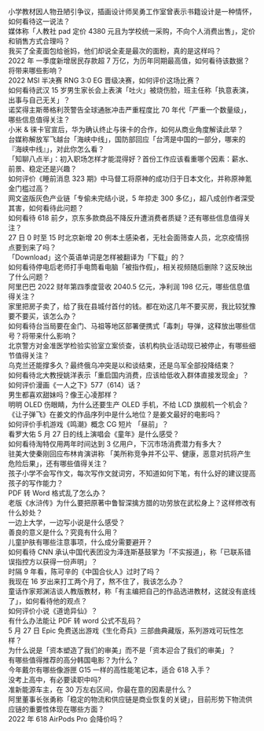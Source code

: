 小学教材因人物丑陋引争议，插画设计师吴勇工作室曾表示书籍设计是一种情怀，如何看待这一说法？  
媒体称「人教社 pad 定价 4380 元且为学校统一采购，不向个人消费出售」，定价和销售方式合理吗？  
我买了全麦面包给爸妈，他们却说全麦是最次的面粉，真的是这样吗？  
2022 年 一季度新增居民存款超 7 万亿，为历年同期最高值，如何看待该数据？将带来哪些影响？  
2022 MSI 半决赛 RNG 3:0 EG 晋级决赛，如何评价这场比赛？  
如何看待武汉 15 岁男生家长会上表演「吐火」被烧伤脸，班主任称「执意表演，出事与自己无关」？  
诺奖得主斯蒂格利茨警告全球通胀冲击严重程度比 70 年代「严重一个数量级」，哪些信息值得关注？  
小米 & 徕卡官宣后，华为确认终止与徕卡的合作，如何从商业角度解读此举？  
台媒称解放军飞越台「海峡中线」，国防部回应「台湾是中国的一部分，哪来的『海峡中线』」，对此你怎么看？  
「知聊八点半」：初入职场怎样才能混得好？首份工作应该看重哪个因素：薪水、前景、稳定还是兴趣？  
如何评价《睡前消息 323 期》中马督工将原神的成功归于日本文化，并称原神氪金门槛过高？  
网文盗版灰色产业链「专偷未完结小说，5 年掠走 300 多亿」，超八成创作者深受其害，如何看待此问题？  
如何看待 618 前夕，京东多款商品不降反升遭消费者质疑？还有哪些信息值得关注？  
27 日 0 时至 15 时北京新增 20 例本土感染者，无社会面筛查人员，北京疫情拐点要到来了吗？  
「Download」这个英语单词是怎样被翻译为「下载」的？  
如何看待停电后老师打手电筒看电脑「被指作假」，相关视频随后删除？这反映出了什么问题？  
阿里巴巴 2022 财年第四季度营收 2040.5 亿元，净利润 198 亿元，哪些信息值得关注？  
家里把房子卖了，给了我在县城付首付的钱。都在劝这几年不要买房，我比较犹豫要不要买，该怎么办？  
如何看待台当局要在金门、马祖等地区部署便携式「毒刺」导弹，这释放出哪些信号？将带来什么影响？  
北京警方对金准医学检验实验室立案侦查，该机构执业活动现已被停止，有哪些细节值得关注？  
乌克兰还能撑多久？最终俄乌冲突是以和谈结束，还是乌军全部投降结束？  
如何看待北大教授姚洋表示「重启国内消费，应该给低收入群体直接发现金」？  
如何评价漫画《一人之下》577（614）话？  
男生都喜欢甜妹吗？像王心凌那样？  
明明 OLED 伤眼睛，为什么还要生产 OLED 手机，不给 LCD 旗舰机一个机会？  
《让子弹飞》在姜文的作品序列中是什么地位？是姜文最好的电影吗？  
如何评价手机游戏《鸣潮》概念 CG 短片 「昼前」？  
看罗大佑 5 月 27 日的线上演唱会《童年》是什么感受？  
如何看待淘特仅用两年时间达到 3 亿用户，下沉市场消费潜力有多大？  
驻美大使秦刚回应布林肯演讲称 「美所称竞争并不公平、健康，恶意对抗将产生危险后果」，还有哪些值得关注？  
孩子小学不会写作文，每次写作文就词穷，不知道如何下笔，有什么好的建议提高孩子的写作能力？  
PDF 转 Word 格式乱了怎么办？  
老版《水浒传》为什么要把原著中鲁智深擒方腊的功劳放在武松身上？这样修改有什么妙处？  
一边上大学，一边写小说是什么感受？  
善良的意义是什么？究竟有什么用？  
儿童护肤有哪些注意事项，什么成分需要避开？  
如何看待 CNN 承认中国代表团没为泽连斯基鼓掌为「不实报道」，称「已联系错误指控方以获得一份声明」？  
时隔 9 年看，陈可辛的《中国合伙人》过时了吗？  
我现在 16 岁出来打工两个月了，熬不住了，我该怎么办？  
童话作家郑渊洁谈人教版教材，称「有主编把自己的作品选进教材，这就没有底线了」，如何看待他的观点？  
如何评价小说《道诡异仙》？  
有什么办法能让 PDF 转 word 公式不乱码？  
5 月 27 日 Epic 免费送出游戏《生化奇兵》三部曲典藏版，系列游戏可玩性怎样？  
为什么说是「资本塑造了我们的审美」而不是「资本迎合了我们的审美」？  
有哪些值得推荐的高分韩国电影？为什么？  
今年戴尔有哪些像游匣  G15  一样的高性能笔记本，适合  618  入手？  
没考上高中，有必要读职中吗?  
准新能源车主，在 30 万左右区间，你最在意的因素是什么？  
阿里董事长张勇称「稳定的物流和供应链是商业恢复的关键」，目前形势下物流供应链的重要性体现在哪些方面？  
2022 年 618 AirPods Pro 会降价吗？  
